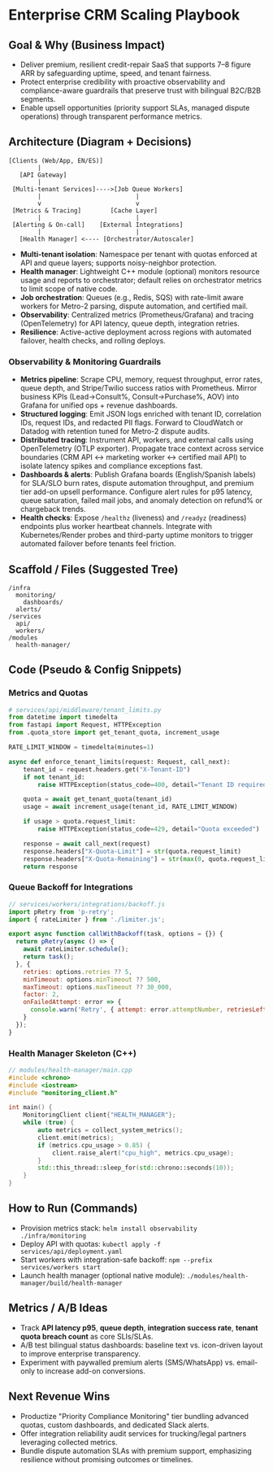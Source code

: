 # Enterprise CRM Scaling Playbook

## Goal & Why (Business Impact)
- Deliver premium, resilient credit-repair SaaS that supports 7–8 figure ARR by safeguarding uptime, speed, and tenant fairness.
- Protect enterprise credibility with proactive observability and compliance-aware guardrails that preserve trust with bilingual B2C/B2B segments.
- Enable upsell opportunities (priority support SLAs, managed dispute operations) through transparent performance metrics.

## Architecture (Diagram + Decisions)
```
[Clients (Web/App, EN/ES)]
        |
   [API Gateway]
        |
 [Multi-tenant Services]---->[Job Queue Workers]
        |                          |
        v                          v
 [Metrics & Tracing]        [Cache Layer]
        |                          |
 [Alerting & On-call]    [External Integrations]
        |                          |
   [Health Manager] <---- [Orchestrator/Autoscaler]
```
- **Multi-tenant isolation**: Namespace per tenant with quotas enforced at API and queue layers; supports noisy-neighbor protection.
- **Health manager**: Lightweight C++ module (optional) monitors resource usage and reports to orchestrator; default relies on orchestrator metrics to limit scope of native code.
- **Job orchestration**: Queues (e.g., Redis, SQS) with rate-limit aware workers for Metro-2 parsing, dispute automation, and certified mail.
- **Observability**: Centralized metrics (Prometheus/Grafana) and tracing (OpenTelemetry) for API latency, queue depth, integration retries.
- **Resilience**: Active-active deployment across regions with automated failover, health checks, and rolling deploys.

### Observability & Monitoring Guardrails
- **Metrics pipeline**: Scrape CPU, memory, request throughput, error rates, queue depth, and Stripe/Twilio success ratios with Prometheus. Mirror business KPIs (Lead→Consult%, Consult→Purchase%, AOV) into Grafana for unified ops + revenue dashboards.
- **Structured logging**: Emit JSON logs enriched with tenant ID, correlation IDs, request IDs, and redacted PII flags. Forward to CloudWatch or Datadog with retention tuned for Metro-2 dispute audits.
- **Distributed tracing**: Instrument API, workers, and external calls using OpenTelemetry (OTLP exporter). Propagate trace context across service boundaries (CRM API ↔ marketing worker ↔ certified mail API) to isolate latency spikes and compliance exceptions fast.
- **Dashboards & alerts**: Publish Grafana boards (English/Spanish labels) for SLA/SLO burn rates, dispute automation throughput, and premium tier add-on upsell performance. Configure alert rules for p95 latency, queue saturation, failed mail jobs, and anomaly detection on refund% or chargeback trends.
- **Health checks**: Expose `/healthz` (liveness) and `/readyz` (readiness) endpoints plus worker heartbeat channels. Integrate with Kubernetes/Render probes and third-party uptime monitors to trigger automated failover before tenants feel friction.

## Scaffold / Files (Suggested Tree)
```
/infra
  monitoring/
    dashboards/
  alerts/
/services
  api/
  workers/
/modules
  health-manager/
```

## Code (Pseudo & Config Snippets)
### Metrics and Quotas
```python
# services/api/middleware/tenant_limits.py
from datetime import timedelta
from fastapi import Request, HTTPException
from .quota_store import get_tenant_quota, increment_usage

RATE_LIMIT_WINDOW = timedelta(minutes=1)

async def enforce_tenant_limits(request: Request, call_next):
    tenant_id = request.headers.get("X-Tenant-ID")
    if not tenant_id:
        raise HTTPException(status_code=400, detail="Tenant ID required")

    quota = await get_tenant_quota(tenant_id)
    usage = await increment_usage(tenant_id, RATE_LIMIT_WINDOW)

    if usage > quota.request_limit:
        raise HTTPException(status_code=429, detail="Quota exceeded")

    response = await call_next(request)
    response.headers["X-Quota-Limit"] = str(quota.request_limit)
    response.headers["X-Quota-Remaining"] = str(max(0, quota.request_limit - usage))
    return response
```

### Queue Backoff for Integrations
```javascript
// services/workers/integrations/backoff.js
import pRetry from 'p-retry';
import { rateLimiter } from './limiter.js';

export async function callWithBackoff(task, options = {}) {
  return pRetry(async () => {
    await rateLimiter.schedule();
    return task();
  }, {
    retries: options.retries ?? 5,
    minTimeout: options.minTimeout ?? 500,
    maxTimeout: options.maxTimeout ?? 30_000,
    factor: 2,
    onFailedAttempt: error => {
      console.warn('Retry', { attempt: error.attemptNumber, retriesLeft: error.retriesLeft });
    }
  });
}
```

### Health Manager Skeleton (C++)
```cpp
// modules/health-manager/main.cpp
#include <chrono>
#include <iostream>
#include "monitoring_client.h"

int main() {
    MonitoringClient client{"HEALTH_MANAGER"};
    while (true) {
        auto metrics = collect_system_metrics();
        client.emit(metrics);
        if (metrics.cpu_usage > 0.85) {
            client.raise_alert("cpu_high", metrics.cpu_usage);
        }
        std::this_thread::sleep_for(std::chrono::seconds(10));
    }
}
```

## How to Run (Commands)
- Provision metrics stack: `helm install observability ./infra/monitoring`
- Deploy API with quotas: `kubectl apply -f services/api/deployment.yaml`
- Start workers with integration-safe backoff: `npm --prefix services/workers start`
- Launch health manager (optional native module): `./modules/health-manager/build/health-manager`

## Metrics / A/B Ideas
- Track **API latency p95**, **queue depth**, **integration success rate**, **tenant quota breach count** as core SLIs/SLAs.
- A/B test bilingual status dashboards: baseline text vs. icon-driven layout to improve enterprise transparency.
- Experiment with paywalled premium alerts (SMS/WhatsApp) vs. email-only to increase add-on conversions.

## Next Revenue Wins
- Productize "Priority Compliance Monitoring" tier bundling advanced quotas, custom dashboards, and dedicated Slack alerts.
- Offer integration reliability audit services for trucking/legal partners leveraging collected metrics.
- Bundle dispute automation SLAs with premium support, emphasizing resilience without promising outcomes or timelines.
